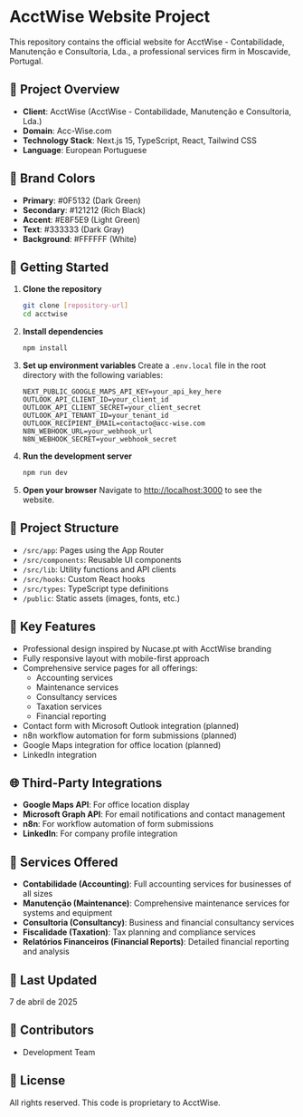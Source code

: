 # AcctWise Website Project

This repository contains the official website for AcctWise - Contabilidade, Manutenção e Consultoria, Lda., a professional services firm in Moscavide, Portugal.

## 🏢 Project Overview

- **Client**: AcctWise (AcctWise - Contabilidade, Manutenção e Consultoria, Lda.)
- **Domain**: Acc-Wise.com
- **Technology Stack**: Next.js 15, TypeScript, React, Tailwind CSS
- **Language**: European Portuguese

## 🎨 Brand Colors

- **Primary**: #0F5132 (Dark Green)
- **Secondary**: #121212 (Rich Black)
- **Accent**: #E8F5E9 (Light Green)
- **Text**: #333333 (Dark Gray)
- **Background**: #FFFFFF (White)

## 🚀 Getting Started

1. **Clone the repository**
   ```bash
   git clone [repository-url]
   cd acctwise
   ```

2. **Install dependencies**
   ```bash
   npm install
   ```

3. **Set up environment variables**
   Create a `.env.local` file in the root directory with the following variables:
   ```
   NEXT_PUBLIC_GOOGLE_MAPS_API_KEY=your_api_key_here
   OUTLOOK_API_CLIENT_ID=your_client_id
   OUTLOOK_API_CLIENT_SECRET=your_client_secret
   OUTLOOK_API_TENANT_ID=your_tenant_id
   OUTLOOK_RECIPIENT_EMAIL=contacto@acc-wise.com
   N8N_WEBHOOK_URL=your_webhook_url
   N8N_WEBHOOK_SECRET=your_webhook_secret
   ```

4. **Run the development server**
   ```bash
   npm run dev
   ```

5. **Open your browser**
   Navigate to [http://localhost:3000](http://localhost:3000) to see the website.

## 📂 Project Structure

- `/src/app`: Pages using the App Router
- `/src/components`: Reusable UI components
- `/src/lib`: Utility functions and API clients
- `/src/hooks`: Custom React hooks
- `/src/types`: TypeScript type definitions
- `/public`: Static assets (images, fonts, etc.)

## 🔧 Key Features

- Professional design inspired by Nucase.pt with AcctWise branding
- Fully responsive layout with mobile-first approach
- Comprehensive service pages for all offerings:
  - Accounting services
  - Maintenance services
  - Consultancy services
  - Taxation services
  - Financial reporting
- Contact form with Microsoft Outlook integration (planned)
- n8n workflow automation for form submissions (planned)
- Google Maps integration for office location (planned)
- LinkedIn integration

## 🌐 Third-Party Integrations

- **Google Maps API**: For office location display
- **Microsoft Graph API**: For email notifications and contact management
- **n8n**: For workflow automation of form submissions
- **LinkedIn**: For company profile integration

## 📑 Services Offered

- **Contabilidade (Accounting)**: Full accounting services for businesses of all sizes
- **Manutenção (Maintenance)**: Comprehensive maintenance services for systems and equipment
- **Consultoria (Consultancy)**: Business and financial consultancy services
- **Fiscalidade (Taxation)**: Tax planning and compliance services
- **Relatórios Financeiros (Financial Reports)**: Detailed financial reporting and analysis

## 📅 Last Updated

7 de abril de 2025

## 👥 Contributors

- Development Team 

## 📄 License

All rights reserved. This code is proprietary to AcctWise.
